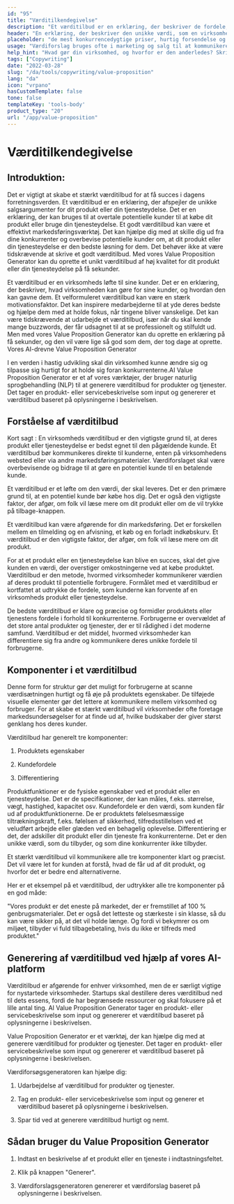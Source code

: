 ```yaml
---
id: "95"
title: "Værditilkendegivelse"
description: "Et værditilbud er en erklæring, der beskriver de fordele, som en virksomhed tilbyder sine kunder. Det er en erklæring om, hvad virksomheden kan gøre for sine kunder, og det bruges ofte som en måde at differentiere en virksomhed fra en anden på."
header: "En erklæring, der beskriver den unikke værdi, som en virksomhed tilbyder sine kunder."
placeholder: "de mest konkurrencedygtige priser, hurtig forsendelse og en fantastisk kundeservice."
usage: "Værdiforslag bruges ofte i marketing og salg til at kommunikere, hvad en virksomhed gør, og hvorfor den er anderledes. Følgende generator kan hjælpe dig med at designe og brainstrom en stilistisk værdiforslag, der er tæt på dit brand"
help_hint: "Hvad gør din virksomhed, og hvorfor er den anderledes? Skriv det ned, så laver vi det om til en værditilkendegivelse."
tags: ["Copywriting"]
date: "2022-03-28"
slug: "/da/tools/copywriting/value-proposition"
lang: "da"
icon: "vrpano"
hasCustomTemplate: false
tone: false
templateKey: 'tools-body'
product_type: "20"
url: "/app/value-proposition"
---
```


# Værditilkendegivelse

## Introduktion:

Det er vigtigt at skabe et stærkt værditilbud for at få succes i dagens forretningsverden. Et værditilbud er en erklæring, der afspejler de unikke salgsargumenter for dit produkt eller din tjenesteydelse. Det er en erklæring, der kan bruges til at overtale potentielle kunder til at købe dit produkt eller bruge din tjenesteydelse. Et godt værditilbud kan være et effektivt markedsføringsværktøj. Det kan hjælpe dig med at skille dig ud fra dine konkurrenter og overbevise potentielle kunder om, at dit produkt eller din tjenesteydelse er den bedste løsning for dem. Det behøver ikke at være tidskrævende at skrive et godt værditilbud. Med vores Value Proposition Generator kan du oprette et unikt værditilbud af høj kvalitet for dit produkt eller din tjenesteydelse på få sekunder.

Et værditilbud er en virksomheds løfte til sine kunder. Det er en erklæring, der beskriver, hvad virksomheden kan gøre for sine kunder, og hvordan den kan gavne dem. Et velformuleret værditilbud kan være en stærk motivationsfaktor. Det kan inspirere medarbejderne til at yde deres bedste og hjælpe dem med at holde fokus, når tingene bliver vanskelige. Det kan være tidskrævende at udarbejde et værditilbud, især når du skal kende mange buzzwords, der får udsagnet til at se professionelt og stilfuldt ud. Men med vores Value Proposition Generator kan du oprette en erklæring på få sekunder, og den vil være lige så god som dem, der tog dage at oprette. Vores AI-drevne Value Proposition Generator

I en verden i hastig udvikling skal din virksomhed kunne ændre sig og tilpasse sig hurtigt for at holde sig foran konkurrenterne.AI Value Proposition Generator er et af vores værktøjer, der bruger naturlig sprogbehandling (NLP) til at generere værditilbud for produkter og tjenester. Det tager en produkt- eller servicebeskrivelse som input og genererer et værditilbud baseret på oplysningerne i beskrivelsen.

## Forståelse af værditilbud

Kort sagt : En virksomheds værditilbud er den vigtigste grund til, at deres produkt eller tjenesteydelse er bedst egnet til den pågældende kunde. Et værditilbud bør kommunikeres direkte til kunderne, enten på virksomhedens websted eller via andre markedsføringsmaterialer. Værdiforslaget skal være overbevisende og bidrage til at gøre en potentiel kunde til en betalende kunde.

Et værditilbud er et løfte om den værdi, der skal leveres. Det er den primære grund til, at en potentiel kunde bør købe hos dig. Det er også den vigtigste faktor, der afgør, om folk vil læse mere om dit produkt eller om de vil trykke på tilbage-knappen.

Et værditilbud kan være afgørende for din markedsføring. Det er forskellen mellem en tilmelding og en afvisning, et køb og en forladt indkøbskurv. Et værditilbud er den vigtigste faktor, der afgør, om folk vil læse mere om dit produkt.

For at et produkt eller en tjenesteydelse kan blive en succes, skal det give kunden en værdi, der overstiger omkostningerne ved at købe produktet. Værditilbud er den metode, hvormed virksomheder kommunikerer værdien af deres produkt til potentielle forbrugere. Formålet med et værditilbud er kortfattet at udtrykke de fordele, som kunderne kan forvente af en virksomheds produkt eller tjenesteydelse.

De bedste værditilbud er klare og præcise og formidler produktets eller tjenestens fordele i forhold til konkurrenterne. Forbrugerne er overvældet af det store antal produkter og tjenester, der er til rådighed i det moderne samfund. Værditilbud er det middel, hvormed virksomheder kan differentiere sig fra andre og kommunikere deres unikke fordele til forbrugerne.

## Komponenter i et værditilbud

Denne form for struktur gør det muligt for forbrugerne at scanne værdisætningen hurtigt og få øje på produktets egenskaber. De tilføjede visuelle elementer gør det lettere at kommunikere mellem virksomhed og forbruger. For at skabe et stærkt værditilbud vil virksomheder ofte foretage markedsundersøgelser for at finde ud af, hvilke budskaber der giver størst genklang hos deres kunder.

Værditilbud har generelt tre komponenter:

1. Produktets egenskaber

2. Kundefordele

3. Differentiering

Produktfunktioner er de fysiske egenskaber ved et produkt eller en tjenesteydelse. Det er de specifikationer, der kan måles, f.eks. størrelse, vægt, hastighed, kapacitet osv. Kundefordele er den værdi, som kunden får ud af produktfunktionerne. De er produktets følelsesmæssige tiltrækningskraft, f.eks. følelsen af sikkerhed, tilfredsstillelsen ved et veludført arbejde eller glæden ved en behagelig oplevelse. Differentiering er det, der adskiller dit produkt eller din tjeneste fra konkurrenterne. Det er den unikke værdi, som du tilbyder, og som dine konkurrenter ikke tilbyder.

Et stærkt værditilbud vil kommunikere alle tre komponenter klart og præcist. Det vil være let for kunden at forstå, hvad de får ud af dit produkt, og hvorfor det er bedre end alternativerne.

Her er et eksempel på et værditilbud, der udtrykker alle tre komponenter på en god måde:

"Vores produkt er det eneste på markedet, der er fremstillet af 100 % genbrugsmaterialer. Det er også det letteste og stærkeste i sin klasse, så du kan være sikker på, at det vil holde længe. Og fordi vi bekymrer os om miljøet, tilbyder vi fuld tilbagebetaling, hvis du ikke er tilfreds med produktet."

## Generering af værditilbud ved hjælp af vores AI-platform

Værditilbud er afgørende for enhver virksomhed, men de er særligt vigtige for nystartede virksomheder. Startups skal destillere deres værditilbud ned til dets essens, fordi de har begrænsede ressourcer og skal fokusere på et lille antal ting. AI Value Proposition Generator tager en produkt- eller servicebeskrivelse som input og genererer et værditilbud baseret på oplysningerne i beskrivelsen.

Value Proposition Generator er et værktøj, der kan hjælpe dig med at generere værditilbud for produkter og tjenester. Det tager en produkt- eller servicebeskrivelse som input og genererer et værditilbud baseret på oplysningerne i beskrivelsen.

Værdiforsøgsgeneratoren kan hjælpe dig:

1. Udarbejdelse af værditilbud for produkter og tjenester.

2. Tag en produkt- eller servicebeskrivelse som input og generer et værditilbud baseret på oplysningerne i beskrivelsen.

3. Spar tid ved at generere værditilbud hurtigt og nemt.

## Sådan bruger du Value Proposition Generator

1. Indtast en beskrivelse af et produkt eller en tjeneste i indtastningsfeltet.

2. Klik på knappen "Generer".

3. Værdiforslagsgeneratoren genererer et værdiforslag baseret på oplysningerne i beskrivelsen.
